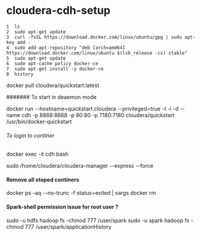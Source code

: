 # cloudera-cdh-setup


    1  ls
    2  sudo apt-get update
    3  curl -fsSL https://download.docker.com/linux/ubuntu/gpg | sudo apt-key add -
    4  sudo add-apt-repository "deb [arch=amd64] https://download.docker.com/linux/ubuntu $(lsb_release -cs) stable"
    5  sudo apt-get update
    6  sudo apt-cache policy docker-ce
    7  sudo apt-get install -y docker-ce
    8  history





docker pull cloudera/quickstart:latest

####### To start in deaemon mode

docker run --hostname=quickstart.cloudera --privileged=true -t -i -d --name cdh -p 8888:8888 -p 80:80 -p 7180:7180 cloudera/quickstart /usr/bin/docker-quickstart

###### To login to continer 

docker exec -it cdh bash

sudo /home/cloudera/cloudera-manager --express --force

#### Remove all stoped continers 

docker ps -aq --no-trunc -f status=exited | xargs docker rm



#### Spark-shell permission issue for root user ?

sudo -u hdfs hadoop fs -chmod 777 /user/spark
sudo -u spark hadoop fs -chmod 777 /user/spark/applicationHistory
